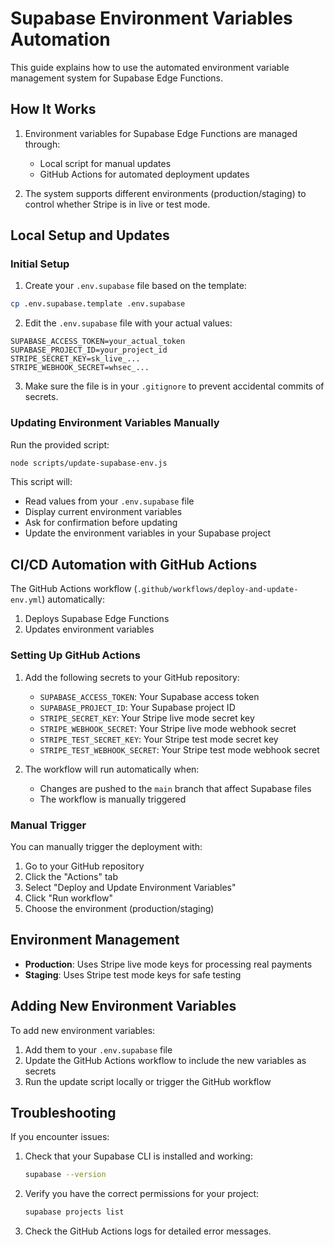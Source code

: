 # Supabase Environment Variables Automation

This guide explains how to use the automated environment variable management system for Supabase Edge Functions.

## How It Works

1. Environment variables for Supabase Edge Functions are managed through:
   - Local script for manual updates
   - GitHub Actions for automated deployment updates

2. The system supports different environments (production/staging) to control whether Stripe is in live or test mode.

## Local Setup and Updates

### Initial Setup

1. Create your `.env.supabase` file based on the template:

```bash
cp .env.supabase.template .env.supabase
```

2. Edit the `.env.supabase` file with your actual values:

```
SUPABASE_ACCESS_TOKEN=your_actual_token
SUPABASE_PROJECT_ID=your_project_id
STRIPE_SECRET_KEY=sk_live_...
STRIPE_WEBHOOK_SECRET=whsec_...
```

3. Make sure the file is in your `.gitignore` to prevent accidental commits of secrets.

### Updating Environment Variables Manually

Run the provided script:

```bash
node scripts/update-supabase-env.js
```

This script will:
- Read values from your `.env.supabase` file
- Display current environment variables
- Ask for confirmation before updating
- Update the environment variables in your Supabase project

## CI/CD Automation with GitHub Actions

The GitHub Actions workflow (`.github/workflows/deploy-and-update-env.yml`) automatically:

1. Deploys Supabase Edge Functions
2. Updates environment variables

### Setting Up GitHub Actions

1. Add the following secrets to your GitHub repository:
   - `SUPABASE_ACCESS_TOKEN`: Your Supabase access token
   - `SUPABASE_PROJECT_ID`: Your Supabase project ID
   - `STRIPE_SECRET_KEY`: Your Stripe live mode secret key
   - `STRIPE_WEBHOOK_SECRET`: Your Stripe live mode webhook secret
   - `STRIPE_TEST_SECRET_KEY`: Your Stripe test mode secret key
   - `STRIPE_TEST_WEBHOOK_SECRET`: Your Stripe test mode webhook secret

2. The workflow will run automatically when:
   - Changes are pushed to the `main` branch that affect Supabase files
   - The workflow is manually triggered

### Manual Trigger

You can manually trigger the deployment with:
1. Go to your GitHub repository
2. Click the "Actions" tab
3. Select "Deploy and Update Environment Variables"
4. Click "Run workflow"
5. Choose the environment (production/staging)

## Environment Management

- **Production**: Uses Stripe live mode keys for processing real payments
- **Staging**: Uses Stripe test mode keys for safe testing

## Adding New Environment Variables

To add new environment variables:

1. Add them to your `.env.supabase` file
2. Update the GitHub Actions workflow to include the new variables as secrets
3. Run the update script locally or trigger the GitHub workflow

## Troubleshooting

If you encounter issues:

1. Check that your Supabase CLI is installed and working:
   ```bash
   supabase --version
   ```

2. Verify you have the correct permissions for your project:
   ```bash
   supabase projects list
   ```

3. Check the GitHub Actions logs for detailed error messages.